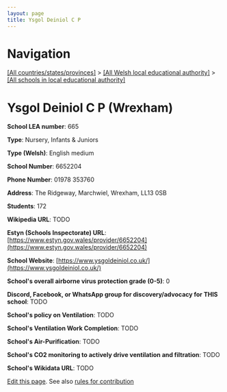 ```yaml
---
layout: page
title: Ysgol Deiniol C P
---
```

# Navigation

[[All countries/states/provinces]](../../..) > [[All Welsh local educational authority]](../..) > [[All schools in local educational authority]](..)

# Ysgol Deiniol C P (Wrexham)

**School LEA number**: 665

**Type**: Nursery, Infants & Juniors

**Type (Welsh)**: English medium

**School Number**: 6652204

**Phone Number**: 01978 353760

**Address**: The Ridgeway, Marchwiel, Wrexham, LL13 0SB

**Students**: 172

**Wikipedia URL**: TODO

**Estyn (Schools Inspectorate) URL**: [https://www.estyn.gov.wales/provider/6652204](https://www.estyn.gov.wales/provider/6652204)

**School Website**: [https://www.ysgoldeiniol.co.uk/](https://www.ysgoldeiniol.co.uk/)

**School's overall airborne virus protection grade (0-5)**: 0

**Discord, Facebook, or WhatsApp group for discovery/advocacy for THIS school**: TODO

**School's policy on Ventilation**: TODO

**School's Ventilation Work Completion**: TODO

**School's Air-Purification**: TODO

**School's CO2 monitoring to actively drive ventilation and filtration**: TODO

**School's Wikidata URL**: TODO




[Edit this page](https://github.com/ventilate-schools/Wales/edit/prif/./Wrexham/Ysgol_Deiniol_C_P.md). See also [rules for contribution](../../../contribution-rules/)